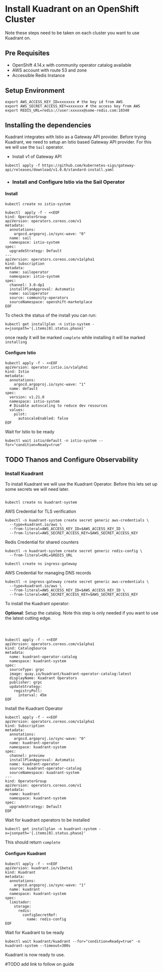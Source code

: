 # Install Kuadrant on an OpenShift Cluster

Note these steps need to be taken on each cluster you want to use Kuadrant on.

## Pre Requisites

- OpenShift 4.14.x with community operator catalog available
- AWS account with route 53 and zone 
- Accessible Redis Instance

## Setup Environment

```
export AWS_ACCESS_KEY_ID=xxxxxxx # the key id from AWS
export AWS_SECRET_ACCESS_KEY=xxxxxxx # the access key from AWS
export REDIS_URL=redis://user:xxxxxx@some-redis.com:10340

```

## Installing the dependencies

Kuadrant integrates with Istio as a Gateway API provider. Before trying Kuadrant, we need to setup an Istio based Gateway API provider. For this we will use the `Sail` operator. 

- Install v1 of Gateway API

```
kubectl apply -f https://github.com/kubernetes-sigs/gateway-api/releases/download/v1.0.0/standard-install.yaml
```

- ### Install and Configure Istio via the Sail Operator


#### Install
```
kubectl create ns istio-system
```

```
kubectl  apply -f - <<EOF
kind: OperatorGroup
apiVersion: operators.coreos.com/v1
metadata:
  annotations:
    argocd.argoproj.io/sync-wave: "0"
  name: sail
  namespace: istio-system
spec: 
  upgradeStrategy: Default  
---  
apiVersion: operators.coreos.com/v1alpha1
kind: Subscription
metadata:
  name: sailoperator
  namespace: istio-system
spec:
  channel: 3.0-dp1
  installPlanApproval: Automatic
  name: sailoperator
  source: community-operators
  sourceNamespace: openshift-marketplace
EOF
```

To check the status of the install you can run:

```
kubectl get installplan -n istio-system -o=jsonpath='{.items[0].status.phase}'
```

once ready it will be marked `complete` while installing it will be marked `installing`

#### Configure Istio

```
kubectl apply -f - <<EOF
apiVersion: operator.istio.io/v1alpha1
kind: Istio
metadata:
  annotations:
    argocd.argoproj.io/sync-wave: "1"
  name: default
spec:
  version: v1.21.0
  namespace: istio-system
  # Disable autoscaling to reduce dev resources
  values:
    pilot:
      autoscaleEnabled: false
EOF
```

Wait for Istio to be ready

```
kubectl wait istio/default -n istio-system --for="condition=Ready=true"
```


## TODO Thanos and Configure Observability


### Install Kuadrant

To install Kuadrant we will use the Kuadrant Operator. Before this lets set up some secrets we will need later.

```

kubectl create ns kuadrant-system

```

AWS Credential for TLS verification

```
kubectl -n kuadrant-system create secret generic aws-credentials \
  --type=kuadrant.io/aws \
  --from-literal=AWS_ACCESS_KEY_ID=$AWS_ACCESS_KEY_ID \
  --from-literal=AWS_SECRET_ACCESS_KEY=$AWS_SECRET_ACCESS_KEY
````  

Redis Credential for shared counters

```
kubectl -n kuadrant-system create secret generic redis-config \
  --from-literal=URL=$REDIS_URL  
```  

```
kubectl create ns ingress-gateway
```

AWS Credential for managing DNS records

```
kubectl -n ingress-gateway create secret generic aws-credentials \
  --type=kuadrant.io/aws \
  --from-literal=AWS_ACCESS_KEY_ID=$AWS_ACCESS_KEY_ID \
  --from-literal=AWS_SECRET_ACCESS_KEY=$AWS_SECRET_ACCESS_KEY
```  

To install the Kuadrant operator:

**Optional**:
Setup the catalog. Note this step is only needed if you want to use the latest cutting edge.
```



kubectl apply -f - <<EOF
apiVersion: operators.coreos.com/v1alpha1
kind: CatalogSource
metadata:
  name: kuadrant-operator-catalog
  namespace: kuadrant-system
spec:
  sourceType: grpc
  image: quay.io/kuadrant/kuadrant-operator-catalog:latest
  displayName: Kuadrant Operators
  publisher: grpc
  updateStrategy:
    registryPoll:
      interval: 45m
EOF
```      
Install the Kuadrant Operator
```
kubectl apply -f - <<EOF
apiVersion: operators.coreos.com/v1alpha1
kind: Subscription
metadata:
  annotations:
    argocd.argoproj.io/sync-wave: "0"
  name: kuadrant-operator
  namespace: kuadrant-system
spec:
  channel: preview
  installPlanApproval: Automatic
  name: kuadrant-operator
  source: kuadrant-operator-catalog
  sourceNamespace: kuadrant-system
---
kind: OperatorGroup
apiVersion: operators.coreos.com/v1
metadata:
  name: kuadrant
  namespace: kuadrant-system
spec: 
  upgradeStrategy: Default 
EOF
```  

Wait for kuadrant operators to be installed

```
kubectl get installplan -n kuadrant-system -o=jsonpath='{.items[0].status.phase}'
```

This should return `complete`

#### Configure Kuadrant

```
kubectl apply -f - <<EOF
apiVersion: kuadrant.io/v1beta1
kind: Kuadrant
metadata:
  annotations:
    argocd.argoproj.io/sync-wave: "1"
  name: kuadrant
  namespace: kuadrant-system
spec:
  limitador:
    storage:
      redis:
        configSecretRef:
          name: redis-config 
EOF          
```      

Wait for Kuadrant to be ready

```
kubectl wait kuadrant/kuadrant --for="condition=Ready=true" -n kuadrant-system --timeout=300s
```

Kuadrant is now ready to use. 

#TODO add link to follow on guide